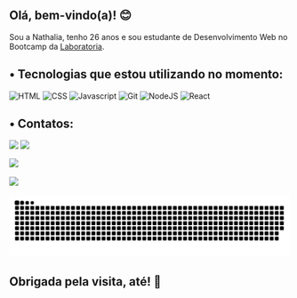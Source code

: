 ## Olá, bem-vindo(a)! 😊

Sou a Nathalia, tenho 26 anos e sou estudante de Desenvolvimento Web no Bootcamp da [Laboratoria](https://www.laboratoria.la/br).

## • Tecnologias que estou utilizando no momento:<br>
![HTML](https://img.shields.io/badge/HTML-E34F26?style=for-the-badge&logo=html5&logoColor=white)
![CSS](https://img.shields.io/badge/CSS-1572B6?style=for-the-badge&logo=css3&logoColor=white)
![Javascript](https://img.shields.io/badge/JavaScript-323330?style=for-the-badge&logo=javascript&logoColor=F7DF1E)
![Git](https://img.shields.io/badge/GIT-E44C30?style=for-the-badge&logo=git&logoColor=white)
![NodeJS](https://img.shields.io/badge/Node.js-43853D?style=for-the-badge&logo=node.js&logoColor=white)
![React](https://img.shields.io/badge/React-20232A?style=for-the-badge&logo=react&logoColor=61DAFB)

## • Contatos:
<a href="https://www.linkedin.com/in/nathaliarigo" target="_blank"><img src="https://img.shields.io/badge/-LinkedIn-%230077B5?style=for-the-badge&logo=linkedin&logoColor=white" target="_blank"></a>
<a href = "mailto:ncrigobr@gmail.com"><img src="https://img.shields.io/badge/-Gmail-%23333?style=for-the-badge&logo=gmail&logoColor=white" target="_blank"></a>

<div>
 <a href="https://github.com/ncrigo"><img height="200em" src="https://github-readme-stats.vercel.app/api?username=ncrigo&show_icons=true&theme=dracula&include_all_commits=true&count_private=true"/></a>

 <a href="https://github.com/ncrigo"><img height="180em" src="https://github-readme-stats.vercel.app/api/top-langs/?username=ncrigo&layout=compact&langs_count=7&theme=dracula"/></a>
</div> 

![Snake animation](https://github.com/ncrigo/ncrigo/blob/output/github-contribution-grid-snake.svg)
  
## Obrigada pela visita, até! 👋

